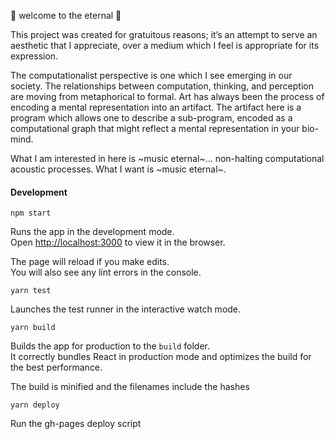 👾 welcome to the eternal 👾

This project was created for gratuitous reasons; it’s an attempt to serve an aesthetic that I appreciate, over a medium which I feel is appropriate for its expression.

The computationalist perspective is one which I see emerging in our society. The relationships between computation, thinking, and perception are moving from metaphorical to formal. Art has always been the process of encoding a mental representation into an artifact. The artifact here is a program which allows one to describe a sub-program, encoded as a computational graph that might reflect a mental representation in your bio-mind. 

What I am interested in here is \~music eternal\~... non-halting computational acoustic processes. What I want is \~music eternal\~.

#### Development

`npm start`

Runs the app in the development mode.<br>
Open [http://localhost:3000](http://localhost:3000) to view it in the browser.

The page will reload if you make edits.<br>
You will also see any lint errors in the console.

`yarn test`

Launches the test runner in the interactive watch mode.<br>

`yarn build`

Builds the app for production to the `build` folder.<br>
It correctly bundles React in production mode and optimizes the build for the best performance.

The build is minified and the filenames include the hashes

`yarn deploy`

Run the gh-pages deploy script

